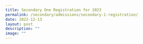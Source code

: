 ```yaml
---
title: Secondary One Registration for 2023
permalink: /secondary/admissions/secondary-1-registration/
date: 2022-12-13
layout: post
description: ""
image: ""
---
```


